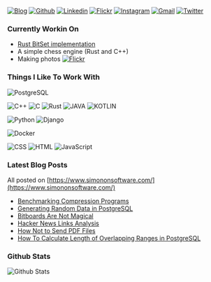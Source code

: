 
[![Blog](https://img.shields.io/badge/-Blog-000?style=flat&logo=&logoColor=white)](https://www.simononsoftware.com/)
[![Github](https://img.shields.io/badge/-Github-181717?style=flat&logo=Github&logoColor=white)](https://github.com/szymonlipinski)
[![Linkedin](https://img.shields.io/badge/-LinkedIn-blue?style=flat&logo=Linkedin&logoColor=white)](https://www.linkedin.com/in/szymonlipinski)
[![Flickr](https://img.shields.io/badge/-Flickr-0063DC?style=flat&labelColor=c13584&logo=flickr&logoColor=white)](https://www.flickr.com/photos/189078704@N02/)
[![Instagram](https://img.shields.io/badge/-Instagram-E4405F?style=flat&labelColor=c13584&logo=instagram&logoColor=white)](https://www.instagram.com/szym_el/)
[![Gmail](https://img.shields.io/badge/-Gmail-D14836?style=flat&logo=Gmail&logoColor=white)](mailto:mabewlun@gmail.com)
[![Twitter](https://img.shields.io/badge/-Twitter-c14438?style=flat&logo=Twitter&logoColor=white)](https://twitter.com/szymon_lipinski)

### Currently Workin On

* [Rust BitSet implementation](https://github.com/szymonlipinski/bitset)
* A simple chess engine (Rust and C++)
* Making photos [![Flickr](https://img.shields.io/badge/-Flickr-c13584?style=flat&labelColor=c13584&logo=flickr&logoColor=white)](https://www.flickr.com/photos/189078704@N02/)

### Things I Like To Work With

![PostgreSQL](https://img.shields.io/badge/-PostgreSQL-c14438?style=flat&logo=PostgreSQL&logoColor=white)

![C++](https://img.shields.io/badge/-C++-00599C?style=flat&logo=C++&logoColor=white)
![C](https://img.shields.io/badge/-C-A8B9CC?style=flat&logo=C&logoColor=white)
![Rust](https://img.shields.io/badge/-Rust-c14438?style=flat&logo=Rust&logoColor=white)
![JAVA](https://img.shields.io/badge/-Java-007396?style=flat&logo=JAVA&logoColor=white)
![KOTLIN](https://img.shields.io/badge/-Kotlin-0095D5?style=flat&logo=JAVA&logoColor=white)

![Python](https://img.shields.io/badge/-Python-c14438?style=flat&logo=Python&logoColor=white)
![Django](https://img.shields.io/badge/-Django-092E20?style=flat&logo=Django&logoColor=white)

![Docker](https://img.shields.io/badge/-Docker-2496ED?style=flat&logo=Docker&logoColor=white)

![CSS](https://img.shields.io/badge/-CSS-1572B6?style=flat&logo=CSS3&logoColor=white)
![HTML](https://img.shields.io/badge/-HTML-E34F26?style=flat&logo=HTML5&logoColor=white)
![JavaScript](https://img.shields.io/badge/-JavaScript-F7DF1E?style=flat&logo=JAVA&logoColor=white)








### Latest Blog Posts

All posted on [https://www.simononsoftware.com/](https://www.simononsoftware.com/)

* [Benchmarking Compression Programs](https://www.simononsoftware.com/benchmarking-compression-programs/)
* [Generating Random Data in PostgreSQL](https://www.simononsoftware.com/generating-random-data-in-postgresql/)
* [Bitboards Are Not Magical](https://www.simononsoftware.com/bitboards-are-not-magical/)
* [Hacker News Links Analysis](https://www.simononsoftware.com/hackernews-links-analysis/)
* [How Not to Send PDF Files](https://www.simononsoftware.com/how-not-to-send-pdf-files/)
* [How To Calculate Length of Overlapping Ranges in PostgreSQL](https://www.simononsoftware.com/how-to-calculate-length-of-overlapping-ranges-in-postgres/)


### Github Stats

![Github Stats](https://github-readme-stats.vercel.app/api?username=szymonlipinski&show_icons=true&hide_border=false&count_private=true)

